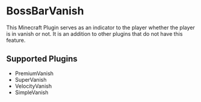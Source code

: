 # BossBarVanish

This Minecraft Plugin serves as an indicator to the player whether the player is in vanish or not.
It is an addition to other plugins that do not have this feature.

## Supported Plugins
- PremiumVanish
- SuperVanish
- VelocityVanish
- SimpleVanish
